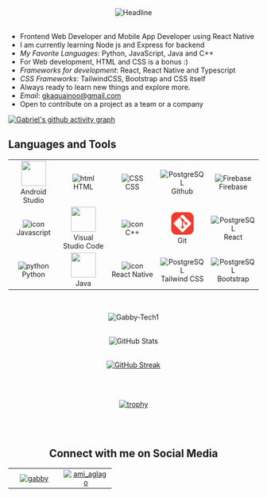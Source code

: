 <div align="center">
  <img src="https://readme-typing-svg.herokuapp.com?color=355e3b&size=36&font=roboto&center=true&vCenter=true&width=800&height=50&lines=Junior+Software+Engineer;UX+Designer;Problem+Solver;Graphic+Designer" alt="Headline" />
</div>

<br>

- Frontend Web Developer and Mobile App Developer using React Native
- I am currently learning Node js and Express for backend
- *My Favorite Languages*: Python, JavaScript, Java and C++
- For Web development, HTML and CSS is a bonus :)
- *Frameworks for development*: React, React Native and Typescript
- *CSS Frameworks*: TailwindCSS, Bootstrap and CSS itself
- Always ready to learn new things and explore more.
- *Email*: gkaquainoo@gmail.com
- Open to contribute on a project as a team or a company

 [![Gabriel's github activity graph](https://github-readme-activity-graph.vercel.app/graph?username=Gabby-Tech1&bg_color=ffffff&color=00eeff&line=21fc0d&point=000000&area=true&hide_border=true)](https://github.com/Gabby-Tech1/)

## Languages and Tools
<!-- Languages table -->
<table align="center">
      <!-- Row 1 -->
   <tr>
      <!-- Column 1 -->
      <td align="center" width="90">
         <img src="https://upload.wikimedia.org/wikipedia/commons/thumb/e/e3/Android_Studio_Icon_%282014-2019%29.svg/1200px-Android_Studio_Icon_%282014-2019%29.svg.png" width="50" height="50"/>
         <br>Android Studio
      </td>
      <!-- Column 2 -->
      <td align="center" width="90">
         <img src="https://upload.wikimedia.org/wikipedia/commons/thumb/3/38/HTML5_Badge.svg/1200px-HTML5_Badge.svg.png" alt="html" width="50" height="50"/>
         <br>HTML
      </td>
      <!-- Column 3 -->
     <td align="center" width="90">
         <img src="https://upload.wikimedia.org/wikipedia/commons/thumb/6/62/CSS3_logo.svg/800px-CSS3_logo.svg.png" alt="CSS" border="0" width="50" height="50">
         <br>CSS
      </td>
     <!-- Column 4 -->
      <td align="center" width="90">
         <img src="https://www.vectorlogo.zone/logos/github/github-icon.svg" width="45" height="45" alt="PostgreSQL" />
      <br>Github
      </td>
     <!-- Column 5 -->
      <td align="center" width="90">
         <img src="https://cdn.freebiesupply.com/logos/thumbs/1x/firebase-1-logo.png" width="45" height="45" alt="Firebase" />
      <br>Firebase
      </td>
   </tr>   
  <!-- Row 2-->
   <tr>
      <!-- Column 1 -->
      <td align="center" width="90">
         <img src="https://techstack-generator.vercel.app/js-icon.svg" alt="icon" width="45" height="45" />
      <br>Javascript
      </td>
      <!-- Column 2 -->
      <td align="center" width="90">
         <img src="https://upload.wikimedia.org/wikipedia/commons/thumb/9/9a/Visual_Studio_Code_1.35_icon.svg/2048px-Visual_Studio_Code_1.35_icon.svg.png" width="50" height="50"/>
         <br>Visual Studio Code
      </td>
      <!-- Column 3 -->
      <td align="center" width="90">
         <img src="https://cdn.freebiesupply.com/logos/thumbs/1x/c-logo.png" alt="icon" width="45" height="45" />
      <br>C++
      </td>
     <!-- Column 4 -->
      <td align="center" width="90">
         <img src="https://raw.githubusercontent.com/tandpfun/skill-icons/59059d9d1a2c092696dc66e00931cc1181a4ce1f/icons/Git.svg" width="45" height="45" alt="PostgreSQL" />
      <br>Git
      </td>
     <!-- Column 5 -->
      <td align="center" width="90">
         <img src="https://cdn.freebiesupply.com/logos/large/2x/react-1-logo-png-transparent.png" width="45" height="45" alt="PostgreSQL" />
      <br>React
      </td>
   </tr>
   <tr>
      <!-- Column 1 -->
      <td align="center" width="90">
         <img src="https://cdn.freebiesupply.com/logos/thumbs/1x/python-3-logo.png" alt="python" width="65" height="65" />
      <br>Python
      </td>
      <!-- Column 2 -->
      <td align="center" width="90">
         <img src="https://cdn.freebiesupply.com/logos/thumbs/1x/java-logo.png" width="50" height="50"/>
         <br>Java
      </td>
      <!-- Column 3 -->
      <td align="center" width="90">
         <img src="https://www.appcoda.com/wp-content/uploads/2015/04/react-native.png" alt="icon" width="45" height="45" />
      <br>React Native
      </td>
     <!-- Column 4 -->
      <td align="center" width="90">
         <img src="https://mythinkpond.com/img/logo/tailwindcss-logo.png" width="45" height="45" alt="PostgreSQL" />
      <br>Tailwind CSS
      </td>
     <!-- Column 5 -->
      <td align="center" width="90">
         <img src="https://them.es/starter-bootstrap/wp-content/uploads/sites/7/2021/05/bootstrap-logo-300x239.png" width="45" height="45" alt="PostgreSQL" />
      <br>Bootstrap
      </td>
   </tr> 
</table>

<br>
<p align="center">
   <img align="center" src="https://github-readme-stats.vercel.app/api/top-langs?username=Gabby-Tech1&show_icons=true&locale=en&layout=compact" alt="Gabby-Tech1" />
</p>

<br>

<div align="center">
    <img src="https://github-readme-stats.vercel.app/api?username=Gabby-Tech1&show_icons=true" alt="GitHub Stats" />
</div>
<br>

<div align="center">
  
  [![GitHub Streak](https://streak-stats.demolab.com/?user=Gabby-Tech1)](https://git.io/streak-stats)
</div>
<br><br>

<div align="center">
  
  [![trophy](https://github-profile-trophy.vercel.app/?username=Gabby-Tech1)](https://github.com/ryo-ma/github-profile-trophy)
</div>
<br><br>

<h2 align="center"> Connect with me on Social Media </h2>
<table align="center">
   <tr>
      <td align="center" width="90">
         <a href="https://wa.me/233591071237?text=Hello%20Gabriel," target="blank"><img align="center" src="https://raw.githubusercontent.com/rahuldkjain/github-profile-readme-generator/master/src/images/icons/Social/whatsapp.svg" alt="gabby" height="30" width="40" /></a>
      </td>
      <td align="center" width="90">
         <a href="https://www.linkedin.com/in/gabriel-kwame-addo-quainoo-3b0960297" target="blank"><img align="center" src="https://raw.githubusercontent.com/rahuldkjain/github-profile-readme-generator/master/src/images/icons/Social/linked-in-alt.svg" alt="ami_aglago" height="30" width="40" /></a>
      </td>
   </tr>
</table>
